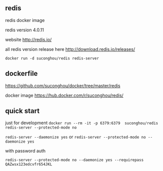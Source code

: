 ## redis

redis docker image

redis version 4.0.11

website http://redis.io/

all redis version release here http://download.redis.io/releases/


```
docker run -d suconghou/redis redis-server
```


## dockerfile

https://github.com/suconghou/docker/tree/master/redis


docker image  https://hub.docker.com/r/suconghou/redis/

## quick start

just for development `docker run --rm -it -p 6379:6379  suconghou/redis redis-server --protected-mode no`


`redis-server --daemonize yes`
or
`redis-server --protected-mode no --daemonize yes`

with password auth

`redis-server --protected-mode no --daemonize yes --requirepass QAZwsx123edcvfr654JKL`

